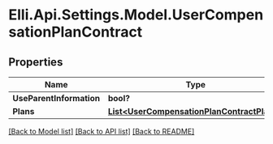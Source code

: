 # Elli.Api.Settings.Model.UserCompensationPlanContract
## Properties

Name | Type | Description | Notes
------------ | ------------- | ------------- | -------------
**UseParentInformation** | **bool?** |  | [optional] 
**Plans** | [**List&lt;UserCompensationPlanContractPlans&gt;**](UserCompensationPlanContractPlans.md) |  | [optional] 

[[Back to Model list]](../README.md#documentation-for-models) [[Back to API list]](../README.md#documentation-for-api-endpoints) [[Back to README]](../README.md)

